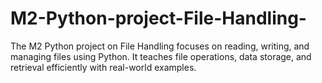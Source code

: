 # M2-Python-project-File-Handling-
The M2 Python project on File Handling focuses on reading, writing, and managing files using Python. It teaches file operations, data storage, and retrieval efficiently with real-world examples.
